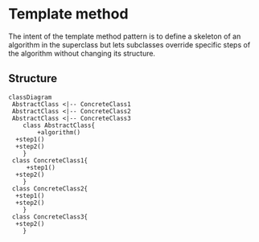 # Template method

The intent of the template method pattern is to define a skeleton of an algorithm in the superclass but lets subclasses override specific steps of the algorithm without changing its structure.

## Structure

```mermaid
classDiagram
 AbstractClass <|-- ConcreteClass1
 AbstractClass <|-- ConcreteClass2
 AbstractClass <|-- ConcreteClass3
    class AbstractClass{
        +algorithm()
  +step1()
  +step2()
    }
 class ConcreteClass1{
     +step1()
  +step2()
    }
 class ConcreteClass2{
  +step1()
  +step2()
    }
 class ConcreteClass3{
  +step2()
    } 
```
